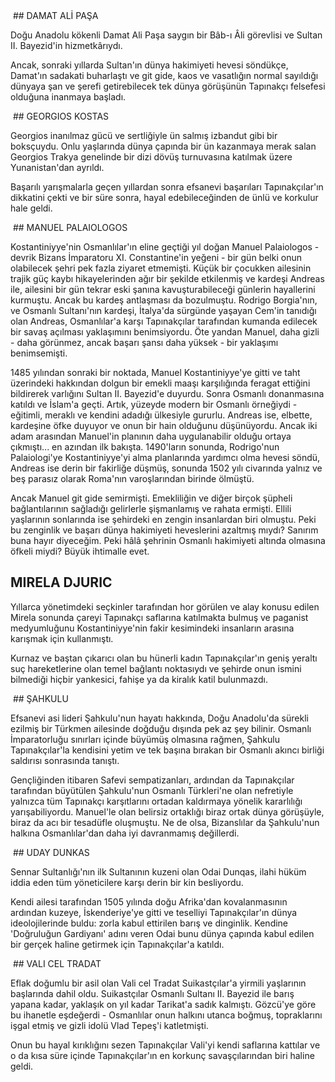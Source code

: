 
<img class="alignleft" src="http://i.imgur.com/a5Qfbpa.png" alt="" />
## DAMAT ALİ PAŞA

Doğu Anadolu kökenli Damat Ali Paşa saygın bir Bâb-ı Âli görevlisi ve Sultan II. Bayezid'in hizmetkârıydı.

Ancak, sonraki yıllarda Sultan'ın dünya hakimiyeti hevesi söndükçe, Damat'ın sadakati buharlaştı ve git gide, kaos ve vasatlığın normal sayıldığı dünyaya şan ve şerefi getirebilecek tek dünya görüşünün Tapınakçı felsefesi olduğuna inanmaya başladı.

<img class="alignright" src="http://i.imgur.com/mG0bFYB.png" alt="" />
## GEORGIOS KOSTAS

Georgios inanılmaz gücü ve sertliğiyle ün salmış izbandut gibi bir boksçuydu. Onlu yaşlarında dünya çapında bir ün kazanmaya merak salan Georgios Trakya genelinde bir dizi dövüş turnuvasına katılmak üzere Yunanistan'dan ayrıldı.

Başarılı yarışmalarla geçen yıllardan sonra efsanevi başarıları Tapınakçılar'ın dikkatini çekti ve bir süre sonra, hayal edebileceğinden de ünlü ve korkulur hale geldi.


<img class="alignleft" src="http://i.imgur.com/SnUkZm0.png" alt="" />
## MANUEL PALAIOLOGOS

Kostantiniyye'nin Osmanlılar'ın eline geçtiği yıl doğan Manuel Palaiologos - devrik Bizans İmparatoru XI. Constantine'in yeğeni - bir gün belki onun olabilecek şehri pek fazla ziyaret etmemişti. Küçük bir çocukken ailesinin trajik güç kaybı hikayelerinden ağır bir şekilde etkilenmiş ve kardeşi Andreas ile, ailesini bir gün tekrar eski şanına kavuşturabileceği günlerin hayallerini kurmuştu. Ancak bu kardeş antlaşması da bozulmuştu. Rodrigo Borgia'nın, ve Osmanlı Sultanı'nın kardeşi, İtalya'da sürgünde yaşayan Cem'in tanıdığı olan Andreas, Osmanlılar'a karşı Tapınakçılar tarafından kumanda edilecek bir savaş açılması yaklaşımını benimsiyordu. Öte yandan Manuel, daha gizli - daha görünmez, ancak başarı şansı daha yüksek - bir yaklaşımı benimsemişti.

1485 yılından sonraki bir noktada, Manuel Kostantiniyye'ye gitti ve taht üzerindeki hakkından dolgun bir emekli maaşı karşılığında feragat ettiğini bildirerek varlığını Sultan II. Bayezid'e duyurdu. Sonra Osmanlı donanmasına katıldı ve İslam'a geçti. Artık, yüzeyde modern bir Osmanlı örneğiydi - eğitimli, meraklı ve kendini adadığı ülkesiyle gururlu. Andreas ise, elbette, kardeşine öfke duyuyor ve onun bir hain olduğunu düşünüyordu. Ancak iki adam arasından Manuel'in planının daha uygulanabilir olduğu ortaya çıkmıştı... en azından ilk bakışta. 1490'ların sonunda, Rodrigo'nun Palaiologi'ye Kostantiniyye'yi alma planlarında yardımcı olma hevesi söndü, Andreas ise derin bir fakirliğe düşmüş, sonunda 1502 yılı civarında yalnız ve beş parasız olarak Roma'nın varoşlarından birinde ölmüştü.

Ancak Manuel git gide semirmişti. Emekliliğin ve diğer birçok şüpheli bağlantılarının sağladığı gelirlerle şişmanlamış ve rahata ermişti. Ellili yaşlarının sonlarında ise şehirdeki en zengin insanlardan biri olmuştu. Peki bu zenginlik ve başarı dünya hakimiyeti heveslerini azaltmış mıydı? Sanırım buna hayır diyeceğim. Peki hâlâ şehrinin Osmanlı hakimiyeti altında olmasına öfkeli miydi? Büyük ihtimalle evet.
<img class="alignright" src="http://i.imgur.com/0N7WIkd.png" alt="" />
## MIRELA DJURIC

Yıllarca yönetimdeki seçkinler tarafından hor görülen ve alay konusu edilen Mirela sonunda çareyi Tapınakçı saflarına katılmakta bulmuş ve paganist medyumluğunu Kostantiniyye'nin fakir kesimindeki insanların arasına karışmak için kullanmıştı.

Kurnaz ve baştan çıkarıcı olan bu hünerli kadın Tapınakçılar'ın geniş yeraltı suç hareketlerine olan temel bağlantı noktasıydı ve şehirde onun ismini bilmediği hiçbir yankesici, fahişe ya da kiralık katil bulunmazdı.

<img class="alignleft" src="http://i.imgur.com/5k2yWNI.png" alt="" />
## ŞAHKULU

Efsanevi asi lideri Şahkulu'nun hayatı hakkında, Doğu Anadolu'da sürekli ezilmiş bir Türkmen ailesinde doğduğu dışında pek az şey bilinir. Osmanlı İmparatorluğu sınırları içinde büyümüş olmasına rağmen, Şahkulu Tapınakçılar'la kendisini yetim ve tek başına bırakan bir Osmanlı akıncı birliği saldırısı sonrasında tanıştı.

Gençliğinden itibaren Safevi sempatizanları, ardından da Tapınakçılar tarafından büyütülen Şahkulu'nun Osmanlı Türkleri'ne olan nefretiyle yalnızca tüm Tapınakçı karşıtlarını ortadan kaldırmaya yönelik kararlılığı yarışabiliyordu. Manuel'le olan belirsiz ortaklığı biraz ortak dünya görüşüyle, biraz da acı bir tesadüfle oluşmuştu. Ne de olsa, Bizanslılar da Şahkulu'nun halkına Osmanlılar'dan daha iyi davranmamış değillerdi.

<img class="alignright" src="http://i.imgur.com/O2PpJ91.png" alt="" />
## UDAY DUNKAS

Sennar Sultanlığı'nın ilk Sultanının kuzeni olan Odai Dunqas, ilahi hüküm iddia eden tüm yöneticilere karşı derin bir kin besliyordu.

Kendi ailesi tarafından 1505 yılında doğu Afrika'dan kovalanmasının ardından kuzeye, İskenderiye'ye gitti ve teselliyi Tapınakçılar'ın dünya ideolojilerinde buldu: zorla kabul ettirilen barış ve dinginlik. Kendine 'Doğruluğun Gardiyanı' adını veren Odai bunu dünya çapında kabul edilen bir gerçek haline getirmek için Tapınakçılar'a katıldı.

<img class="alignleft" src="http://i.imgur.com/ihn2A2S.png" alt="" />
## VALI CEL TRADAT

Eflak doğumlu bir asil olan Vali cel Tradat Suikastçılar'a yirmili yaşlarının başlarında dahil oldu. Suikastçılar Osmanlı Sultanı II. Bayezid ile barış yapana kadar, yaklaşık on yıl kadar Tarikat'a sadık kalmıştı. Gözcü'ye göre bu ihanetle eşdeğerdi - Osmanlılar onun halkını utanca boğmuş, topraklarını işgal etmiş ve gizli idolü Vlad Tepeş'i katletmişti.

Onun bu hayal kırıklığını sezen Tapınakçılar Vali'yi kendi saflarına kattılar ve o da kısa süre içinde Tapınakçılar'ın en korkunç savaşçılarından biri haline geldi.

